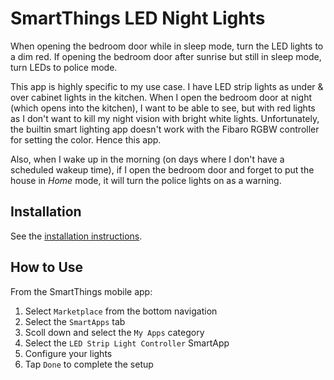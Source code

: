 # SmartThings LED Night Lights

When opening the bedroom door while in sleep mode, turn the LED lights to a dim red. If opening the bedroom door after sunrise but still in sleep mode, turn LEDs to police mode. 

This app is highly specific to my use case. I have LED strip lights as under & over cabinet lights in the kitchen. When I open the bedroom door at night (which opens into the kitchen), I want to be able to see, but with red lights as I don't want to kill my night vision with bright white lights. Unfortunately, the builtin smart lighting app doesn't work with the Fibaro RGBW controller for setting the color. Hence this app.

Also, when I wake up in the morning (on days where I don't have a scheduled wakeup time), if I open the bedroom door and forget to put the house in _Home_ mode, it will turn the police lights on as a warning.

## Installation

See the [installation instructions](../../../README.md#installation).

## How to Use

From the SmartThings mobile app:

1. Select `Marketplace` from the bottom navigation
2. Select the `SmartApps` tab
3. Scoll down and select the `My Apps` category
4. Select the `LED Strip Light Controller` SmartApp
5. Configure your lights
6. Tap `Done` to complete the setup
